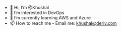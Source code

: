 - 👋 Hi, I’m @Khushal
- 👀 I’m interested in DevOps
- 🌱 I’m currently learning AWS and Azure
- 📫 How to reach me - Email me: khushal@deriv.com

<!---
Khushal-deriv/Khushal-deriv is a ✨ special ✨ repository because its `README.md` (this file) appears on your GitHub profile.
You can click the Preview link to take a look at your changes.
--->
